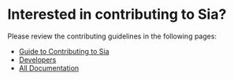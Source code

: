 Interested in contributing to Sia?
==================================

Please review the contributing guidelines in the following pages:
- [Guide to Contributing to Sia](https://github.com/pachisi456/Sia/blob/master/doc/Guide%20to%20Contributing%20to%20Sia.md)
- [Developers](https://github.com/pachisi456/Sia/blob/master/doc/Developers.md)
- [All Documentation](https://github.com/pachisi456/Sia/tree/master/doc)
